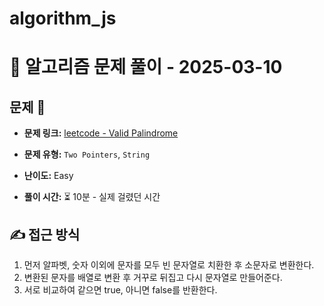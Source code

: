 # algorithm_js

# 📝 알고리즘 문제 풀이 - 2025-03-10

## 문제 📖

-   **문제 링크:** [leetcode - Valid Palindrome](https://leetcode.com/problems/valid-palindrome/description/)

-   **문제 유형:** `Two Pointers`, `String`

-   **난이도:** Easy

-   **풀이 시간:** ⏳ 10분 - 실제 걸렸던 시간

## ✍ 접근 방식

1. 먼저 알파벳, 숫자 이외에 문자를 모두 빈 문자열로 치환한 후 소문자로 변환한다.
2. 변환된 문자를 배열로 변환 후 거꾸로 뒤집고 다시 문자열로 만들어준다.
3. 서로 비교하여 같으면 true, 아니면 false를 반환한다.

